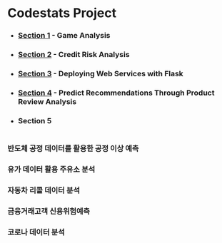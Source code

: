 # Codestats Project
* ### [Section 1](https://github.com/Raziel-JKM/Mini-Project/tree/main/Codestats%20Project-1) - Game Analysis

* ### [Section 2](https://github.com/Raziel-JKM/Mini-Project/tree/main/Codestats%20Project-2) - Credit Risk Analysis

* ### [Section 3](https://github.com/Raziel-JKM/Mini-Project/tree/main/Codestats%20Project-3) - Deploying Web Services with Flask

* ### [Section 4](https://github.com/Raziel-JKM/Mini-Project/tree/main/Codestats%20Project-4) - Predict Recommendations Through Product Review Analysis

* ### Section 5

# 
### 반도체 공정 데이터를 활용한 공정 이상 예측

### 유가 데이터 활용 주유소 분석

### 자동차 리콜 데이터 분석

### 금융거래고객 신용위험예측

### 코로나 데이터 분석
